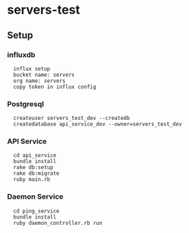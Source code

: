 # servers-test

## Setup

### influxdb
```
  influx setup
  bucket name: servers
  org name: servers
  copy token in influx config
```

### Postgresql
```
  createuser servers_test_dev --createdb
  createdatabase api_service_dev --owner=servers_test_dev
```

### API Service
```
  cd api_service
  bundle install
  rake db:setup
  rake db:migrate
  ruby main.rb
```

### Daemon Service
```
  cd ping_service
  bundle install
  ruby daemon_controller.rb run
```

